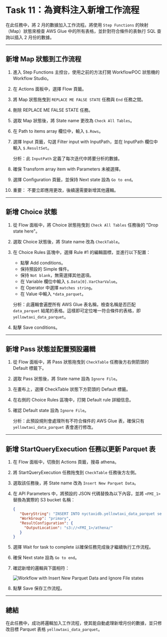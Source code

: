 # Task 11：為資料注入新增工作流程

在此任務中，將 2 月的數據加入工作流程。將使用 `Step Functions` 的映射（Map）狀態來檢查 AWS Glue 中的所有表格，並針對符合條件的表執行 SQL 查詢以插入 2 月份的數據。

---

## 新增 Map 狀態到工作流程

1. 進入 Step Functions 主控台，使用之前的方法打開 WorkflowPOC 狀態機的 Workflow Studio。

2. 在 Actions 面板中，選擇 Flow 頁籤。

3. 將 Map 狀態拖曳到 `REPLACE ME FALSE STATE` 任務與 `End` 任務之間。

4. 刪除 REPLACE ME FALSE STATE 任務。

5. 選取 Map 狀態後，將 State name 更改為 `Check All Tables`。

6. 在 Path to items array 欄位中，輸入 `$.Rows`。

7. 選擇 Input 頁籤，勾選 Filter input with InputPath，並在 InputPath 欄位中輸入 `$.ResultSet`。

   分析：此 `InputPath` 定義了每次迭代中將要分析的數據。

8. 確保 Transform array item with Parameters 未被選擇。

9. 選擇 Configuration 頁籤，並保持 Next state 設為 `Go to end`。

10. 重要： 不要立即應用更改，後續還需要新增其他邏輯。

---

## 新增 Choice 狀態

1. 從 Flow 面板中，將 Choice 狀態拖曳到 `Check All Tables` 任務後的 "Drop state here"。

2. 選取 Choice 狀態後，將 State name 改為 `CheckTable`。

3. 在 Choice Rules 區塊中，選擇 Rule #1 的編輯圖標，並進行以下配置：

   - 點擊 Add conditions。
   - 保持預設的 Simple 條件。
   - 保持 `Not blank`，無需選擇其他選項。
   - 在 Variable 欄位中輸入 `$.Data[0].VarCharValue`。
   - 在 Operator 中選擇 `matches string`。
   - 在 Value 中輸入 `*data_parquet`。

   分析：此邏輯會遍歷所有 AWS Glue 表名稱，檢查名稱是否匹配 `data_parquet` 結尾的表格。這樣即可定位唯一符合條件的表格，即 `yellowtaxi_data_parquet`。

4. 點擊 Save conditions。

---

## 新增 Pass 狀態並配置預設邏輯

1. 從 Flow 面板中，將 Pass 狀態拖曳到 `CheckTable` 任務後方右側箭頭的 Default 標籤下。

2. 選取 Pass 狀態後，將 State name 設為 `Ignore File`。

3. 在畫布上，選擇 CheckTable 狀態下方箭頭的 Default 標籤。

4. 在右側的 Choice Rules 區塊中，打開 Default rule 詳細信息。

5. 確認 Default state 設為 `Ignore File`。

   分析：此預設規則會處理所有不符合條件的 AWS Glue 表，確保只有 `yellowtaxi_data_parquet` 表會進行修改。

---

## 新增 StartQueryExecution 任務以更新 Parquet 表

1. 在 Flow 面板中，切換到 Actions 頁籤，搜尋 athena。

2. 將 StartQueryExecution 任務拖曳到 `CheckTable` 任務後方左側。

3. 選取該任務後，將 State name 改為 `Insert New Parquet Data`。

4. 在 API Parameters 中，將預設的 JSON 代碼替換為以下內容，並將 `<FMI_1>` 替換為實際的 S3 bucket 名稱：

    ```json
    {
       "QueryString": "INSERT INTO nyctaxidb.yellowtaxi_data_parquet select vendorid,tpep_pickup_datetime,tpep_dropoff_datetime,passenger_count,trip_distance,ratecodeid,store_and_fwd_flag,pulocationid,dolocationid,fare_amount,extra,mta_tax,tip_amount,tolls_amount,improvement_surcharge,total_amount,congestion_surcharge,payment_type,substr(\"tpep_pickup_datetime\",1,4) pickup_year, substr(\"tpep_pickup_datetime\",6,2) AS pickup_month FROM nyctaxidb.yellowtaxi_data_csv where substr(\"tpep_pickup_datetime\",1,4) = '2020' and substr(\"tpep_pickup_datetime\",6,2) = '02'",
       "WorkGroup": "primary",
       "ResultConfiguration": {
         "OutputLocation": "s3://<FMI_1>/athena/"
       }
    }
    ```

5. 選擇 Wait for task to complete 以確保任務完成後才繼續執行工作流程。

6. 確保 Next state 設為 `Go to end`。

7. 確認新增的邏輯與下圖相符：

    ![Workflow with Insert New Parquet Data and Ignore File states](images/task11_workflow.png)

8. 點擊 Save 保存工作流程。

---

## 總結

在此任務中，成功將邏輯加入工作流程，使其能自動處理新增月份的數據，並只修改目標 Parquet 表格 `yellowtaxi_data_parquet`。